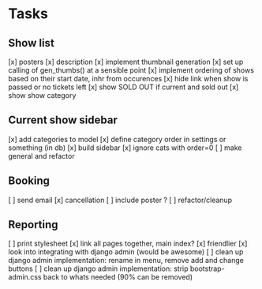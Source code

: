 # Tasks

## Show list
[x] posters
[x] description
[x] implement thumbnail generation
[x] set up calling of gen_thumbs() at a sensible point
[x] implement ordering of shows based on their start date, inhr from occurences
[x] hide link when show is passed or no tickets left
[x] show SOLD OUT if current and sold out
[x] show show category

## Current show sidebar
[x] add categories to model
[x] define category order in settings or something (in db)
[x] build sidebar
[x] ignore cats with order=0
[ ] make general and refactor

## Booking
[ ] send email
[x] cancellation
[ ] include poster ?
[ ] refactor/cleanup

## Reporting
[ ] print stylesheet
[x] link all pages together, main index?
[x] friendlier
[x] look into integrating with django admin (would be awesome)
[ ] clean up django admin implementation: rename in menu, remove add and change buttons
[ ] clean up django admin implementation: strip bootstrap-admin.css back to whats needed (90% can be removed)